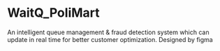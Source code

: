 # WaitQ_PoliMart
An intelligent queue management &amp; fraud detection system which can update in real time for better customer optimization. Designed by figma
